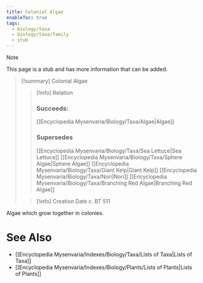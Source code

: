 ```yaml
---
title: Colonial Algae
enableToc: true
tags:
  - biology/taxa
  - biology/taxa/family
  - stub
---
```


> [!note]
> This page is a stub and has more information that can be added.

> [!summary] Colonial Algae
> > [!info] Relation
> > ### Succeeds:
> > [[Encyclopedia Mysenvaria/Biology/Taxa/Algae|Algae]]
> > ### Supersedes 
> > [[Encyclopedia Mysenvaria/Biology/Taxa/Sea Lettuce|Sea Lettuce]]
> > [[Encyclopedia Mysenvaria/Biology/Taxa/Sphere Algae|Sphere Algae]]
> > [[Encyclopedia Mysenvaria/Biology/Taxa/Giant Kelp|Giant Kelp]]
> > [[Encyclopedia Mysenvaria/Biology/Taxa/Nori|Nori]]
> > [[Encyclopedia Mysenvaria/Biology/Taxa/Branching Red Algae|Branching Red Algae]]
>
> > [!info] Creation Date
> > c. BT 511

Algae which grow together in colonies.

# See Also
- [[Encyclopedia Mysenvaria/Indexes/Biology/Taxa/Lists of Taxa|Lists of Taxa]]
- [[Encyclopedia Mysenvaria/Indexes/Biology/Plants/Lists of Plants|Lists of Plants]]
